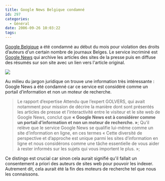 ```yaml
---
title: Google News Belgique condamné
id: 297
categories:
  - Général
date: 2006-09-26 10:03:22
tags:
---
```


[Google Belgique](http://www.google.be/) a été condamné au début du mois pour violation des droits d’auteurs d'un certain nombre de journaux Belges. Le service incriminé est [Google News](http://news.google.be/) qui archive les articles des sites de la presse puis en diffuse des résumés sur son site avec un lien vers l'article original.

![](/images/google_belgique.jpg)

Au milieu du jargon juridique on trouve une information très intéressante&nbsp;: Google News a été condamné car ce service est considéré comme un portail d’information et non un moteur de recherche.
 > Le rapport d’expertise Attendu que l’expert GOLVERS, qui avait notamment pour mission de décrire la manière dont sont présentés les articles de presse et l’interactivité entre le visiteur et le site web de Google News, conclut que **«&nbsp;Google News est à considérer comme un portail d’information et non un moteur de recherche. »**; Qu’il relève que le service Google News se qualifie lui-même comme un site d’information en ligne, en ces termes «&nbsp;Cette diversité de perspective et d’approche est unique parmi les sites d’information en ligne et nous considérons comme une tâche essentielle de vous aider à rester informés sur les sujets qui vous importent le plus. »; 

Ce distingo est crucial car sinon cela aurait signifié qu'il fallait un consentement a priori des auteurs de sites web pour pouvoir les indexer. Autrement dit, cela aurait été la fin des moteurs de recherche tel que nous les connaissons.